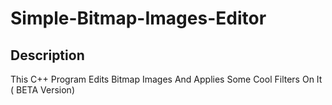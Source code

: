 # Simple-Bitmap-Images-Editor

## Description
This C++ Program Edits Bitmap Images And Applies Some Cool Filters On It ( BETA Version)
